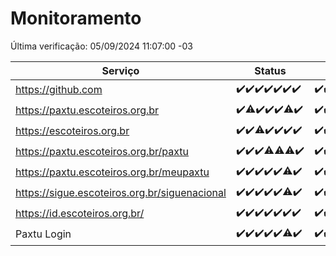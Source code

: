 # Monitoramento

Última verificação: 05/09/2024 11:07:00 -03

|Serviço|Status|Últimas 24h|
|---|---|---|
|https://github.com|<span title="2024-08-29: OK=23">✔️</span><span title="2024-08-30: OK=23">✔️</span><span title="2024-08-31: OK=23">✔️</span><span title="2024-09-01: OK=23">✔️</span><span title="2024-09-02: OK=23">✔️</span><span title="2024-09-03: OK=23">✔️</span><span title="2024-09-04: OK=13">✔️</span>|<span title="04/09/2024 11:07:00 -03 : 200">✔️</span><span title="04/09/2024 12:08:00 -03 : 200">✔️</span><span title="04/09/2024 13:09:00 -03 : 200">✔️</span><span title="04/09/2024 14:07:00 -03 : 200">✔️</span><span title="04/09/2024 15:10:00 -03 : 200">✔️</span><span title="04/09/2024 16:06:00 -03 : 200">✔️</span><span title="04/09/2024 17:08:00 -03 : 200">✔️</span><span title="04/09/2024 18:06:00 -03 : 200">✔️</span><span title="04/09/2024 19:06:00 -03 : 200">✔️</span><span title="04/09/2024 20:07:00 -03 : 200">✔️</span><span title="04/09/2024 21:37:00 -03 : 200">✔️</span><span title="04/09/2024 23:04:00 -03 : 200">✔️</span><span title="05/09/2024 00:08:00 -03 : 200">✔️</span><span title="05/09/2024 01:09:00 -03 : 200">✔️</span><span title="05/09/2024 02:08:00 -03 : 200">✔️</span><span title="05/09/2024 03:11:00 -03 : 200">✔️</span><span title="05/09/2024 04:07:00 -03 : 200">✔️</span><span title="05/09/2024 05:10:00 -03 : 200">✔️</span><span title="05/09/2024 06:08:00 -03 : 200">✔️</span><span title="05/09/2024 07:08:00 -03 : 200">✔️</span><span title="05/09/2024 08:07:00 -03 : 200">✔️</span><span title="05/09/2024 09:14:00 -03 : 200">✔️</span><span title="05/09/2024 10:14:00 -03 : 200">✔️</span><span title="05/09/2024 11:07:00 -03 : 200">✔️</span>|
|https://paxtu.escoteiros.org.br|<span title="2024-08-29: OK=23">✔️</span><span title="2024-08-30: OK=22, Falhas=1">⚠️</span><span title="2024-08-31: OK=23">✔️</span><span title="2024-09-01: OK=23">✔️</span><span title="2024-09-02: OK=23">✔️</span><span title="2024-09-03: OK=21, Falhas=2">⚠️</span><span title="2024-09-04: OK=13">✔️</span>|<span title="04/09/2024 11:07:00 -03 : 200">✔️</span><span title="04/09/2024 12:08:00 -03 : 200">✔️</span><span title="04/09/2024 13:09:00 -03 : 200">✔️</span><span title="04/09/2024 14:07:00 -03 : 200">✔️</span><span title="04/09/2024 15:10:00 -03 : 200">✔️</span><span title="04/09/2024 16:06:00 -03 : 0">❌</span><span title="04/09/2024 17:08:00 -03 : 200">✔️</span><span title="04/09/2024 18:06:00 -03 : 200">✔️</span><span title="04/09/2024 19:06:00 -03 : 200">✔️</span><span title="04/09/2024 20:07:00 -03 : 200">✔️</span><span title="04/09/2024 21:37:00 -03 : 200">✔️</span><span title="04/09/2024 23:04:00 -03 : 200">✔️</span><span title="05/09/2024 00:08:00 -03 : 200">✔️</span><span title="05/09/2024 01:09:00 -03 : 200">✔️</span><span title="05/09/2024 02:08:00 -03 : 200">✔️</span><span title="05/09/2024 03:11:00 -03 : 200">✔️</span><span title="05/09/2024 04:07:00 -03 : 200">✔️</span><span title="05/09/2024 05:10:00 -03 : 200">✔️</span><span title="05/09/2024 06:08:00 -03 : 200">✔️</span><span title="05/09/2024 07:08:00 -03 : 200">✔️</span><span title="05/09/2024 08:07:00 -03 : 200">✔️</span><span title="05/09/2024 09:14:00 -03 : 200">✔️</span><span title="05/09/2024 10:14:00 -03 : 200">✔️</span><span title="05/09/2024 11:07:00 -03 : 200">✔️</span>|
|https://escoteiros.org.br|<span title="2024-08-29: OK=23">✔️</span><span title="2024-08-30: OK=23">✔️</span><span title="2024-08-31: OK=22, Falhas=1">⚠️</span><span title="2024-09-01: OK=23">✔️</span><span title="2024-09-02: OK=23">✔️</span><span title="2024-09-03: OK=23">✔️</span><span title="2024-09-04: OK=13">✔️</span>|<span title="04/09/2024 11:07:00 -03 : 200">✔️</span><span title="04/09/2024 12:08:00 -03 : 200">✔️</span><span title="04/09/2024 13:09:00 -03 : 200">✔️</span><span title="04/09/2024 14:07:00 -03 : 200">✔️</span><span title="04/09/2024 15:10:00 -03 : 200">✔️</span><span title="04/09/2024 16:06:00 -03 : 200">✔️</span><span title="04/09/2024 17:08:00 -03 : 200">✔️</span><span title="04/09/2024 18:06:00 -03 : 200">✔️</span><span title="04/09/2024 19:06:00 -03 : 200">✔️</span><span title="04/09/2024 20:07:00 -03 : 200">✔️</span><span title="04/09/2024 21:37:00 -03 : 200">✔️</span><span title="04/09/2024 23:04:00 -03 : 200">✔️</span><span title="05/09/2024 00:08:00 -03 : 200">✔️</span><span title="05/09/2024 01:09:00 -03 : 200">✔️</span><span title="05/09/2024 02:08:00 -03 : 200">✔️</span><span title="05/09/2024 03:11:00 -03 : 200">✔️</span><span title="05/09/2024 04:07:00 -03 : 200">✔️</span><span title="05/09/2024 05:10:00 -03 : 200">✔️</span><span title="05/09/2024 06:08:00 -03 : 200">✔️</span><span title="05/09/2024 07:08:00 -03 : 200">✔️</span><span title="05/09/2024 08:07:00 -03 : 200">✔️</span><span title="05/09/2024 09:14:00 -03 : 200">✔️</span><span title="05/09/2024 10:14:00 -03 : 200">✔️</span><span title="05/09/2024 11:07:00 -03 : 200">✔️</span>|
|https://paxtu.escoteiros.org.br/paxtu|<span title="2024-08-29: OK=23">✔️</span><span title="2024-08-30: OK=23">✔️</span><span title="2024-08-31: OK=23">✔️</span><span title="2024-09-01: OK=22, Falhas=1">⚠️</span><span title="2024-09-02: OK=22, Falhas=1">⚠️</span><span title="2024-09-03: OK=21, Falhas=2">⚠️</span><span title="2024-09-04: OK=13">✔️</span>|<span title="04/09/2024 11:07:00 -03 : 200">✔️</span><span title="04/09/2024 12:08:00 -03 : 200">✔️</span><span title="04/09/2024 13:09:00 -03 : 200">✔️</span><span title="04/09/2024 14:07:00 -03 : 200">✔️</span><span title="04/09/2024 15:10:00 -03 : 200">✔️</span><span title="04/09/2024 16:06:00 -03 : 200">✔️</span><span title="04/09/2024 17:08:00 -03 : 200">✔️</span><span title="04/09/2024 18:06:00 -03 : 200">✔️</span><span title="04/09/2024 19:06:00 -03 : 200">✔️</span><span title="04/09/2024 20:07:00 -03 : 200">✔️</span><span title="04/09/2024 21:37:00 -03 : 200">✔️</span><span title="04/09/2024 23:04:00 -03 : 200">✔️</span><span title="05/09/2024 00:08:00 -03 : 200">✔️</span><span title="05/09/2024 01:09:00 -03 : 200">✔️</span><span title="05/09/2024 02:08:00 -03 : 200">✔️</span><span title="05/09/2024 03:11:00 -03 : 200">✔️</span><span title="05/09/2024 04:07:00 -03 : 200">✔️</span><span title="05/09/2024 05:10:00 -03 : 200">✔️</span><span title="05/09/2024 06:08:00 -03 : 200">✔️</span><span title="05/09/2024 07:08:00 -03 : 200">✔️</span><span title="05/09/2024 08:07:00 -03 : 200">✔️</span><span title="05/09/2024 09:14:00 -03 : 200">✔️</span><span title="05/09/2024 10:15:00 -03 : 200">✔️</span><span title="05/09/2024 11:07:00 -03 : 200">✔️</span>|
|https://paxtu.escoteiros.org.br/meupaxtu|<span title="2024-08-29: OK=23">✔️</span><span title="2024-08-30: OK=23">✔️</span><span title="2024-08-31: OK=23">✔️</span><span title="2024-09-01: OK=23">✔️</span><span title="2024-09-02: OK=23">✔️</span><span title="2024-09-03: OK=22, Falhas=1">⚠️</span><span title="2024-09-04: OK=13">✔️</span>|<span title="04/09/2024 11:07:00 -03 : 200">✔️</span><span title="04/09/2024 12:08:00 -03 : 200">✔️</span><span title="04/09/2024 13:09:00 -03 : 200">✔️</span><span title="04/09/2024 14:07:00 -03 : 200">✔️</span><span title="04/09/2024 15:10:00 -03 : 200">✔️</span><span title="04/09/2024 16:06:00 -03 : 200">✔️</span><span title="04/09/2024 17:08:00 -03 : 0">❌</span><span title="04/09/2024 18:06:00 -03 : 200">✔️</span><span title="04/09/2024 19:06:00 -03 : 200">✔️</span><span title="04/09/2024 20:07:00 -03 : 200">✔️</span><span title="04/09/2024 21:37:00 -03 : 200">✔️</span><span title="04/09/2024 23:04:00 -03 : 200">✔️</span><span title="05/09/2024 00:08:00 -03 : 200">✔️</span><span title="05/09/2024 01:09:00 -03 : 200">✔️</span><span title="05/09/2024 02:08:00 -03 : 200">✔️</span><span title="05/09/2024 03:11:00 -03 : 200">✔️</span><span title="05/09/2024 04:07:00 -03 : 200">✔️</span><span title="05/09/2024 05:10:00 -03 : 200">✔️</span><span title="05/09/2024 06:08:00 -03 : 200">✔️</span><span title="05/09/2024 07:08:00 -03 : 200">✔️</span><span title="05/09/2024 08:07:00 -03 : 200">✔️</span><span title="05/09/2024 09:14:00 -03 : 200">✔️</span><span title="05/09/2024 10:15:00 -03 : 200">✔️</span><span title="05/09/2024 11:07:00 -03 : 200">✔️</span>|
|https://sigue.escoteiros.org.br/siguenacional|<span title="2024-08-29: OK=23">✔️</span><span title="2024-08-30: OK=23">✔️</span><span title="2024-08-31: OK=23">✔️</span><span title="2024-09-01: OK=23">✔️</span><span title="2024-09-02: OK=23">✔️</span><span title="2024-09-03: OK=22, Falhas=1">⚠️</span><span title="2024-09-04: OK=13">✔️</span>|<span title="04/09/2024 11:07:00 -03 : 200">✔️</span><span title="04/09/2024 12:08:00 -03 : 200">✔️</span><span title="04/09/2024 13:09:00 -03 : 200">✔️</span><span title="04/09/2024 14:07:00 -03 : 200">✔️</span><span title="04/09/2024 15:10:00 -03 : 200">✔️</span><span title="04/09/2024 16:06:00 -03 : 200">✔️</span><span title="04/09/2024 17:08:00 -03 : 200">✔️</span><span title="04/09/2024 18:06:00 -03 : 200">✔️</span><span title="04/09/2024 19:06:00 -03 : 200">✔️</span><span title="04/09/2024 20:07:00 -03 : 200">✔️</span><span title="04/09/2024 21:37:00 -03 : 200">✔️</span><span title="04/09/2024 23:04:00 -03 : 200">✔️</span><span title="05/09/2024 00:08:00 -03 : 200">✔️</span><span title="05/09/2024 01:09:00 -03 : 200">✔️</span><span title="05/09/2024 02:08:00 -03 : 200">✔️</span><span title="05/09/2024 03:11:00 -03 : 200">✔️</span><span title="05/09/2024 04:07:00 -03 : 200">✔️</span><span title="05/09/2024 05:10:00 -03 : 200">✔️</span><span title="05/09/2024 06:08:00 -03 : 200">✔️</span><span title="05/09/2024 07:08:00 -03 : 200">✔️</span><span title="05/09/2024 08:07:00 -03 : 200">✔️</span><span title="05/09/2024 09:14:00 -03 : 200">✔️</span><span title="05/09/2024 10:15:00 -03 : 200">✔️</span><span title="05/09/2024 11:07:00 -03 : 200">✔️</span>|
|https://id.escoteiros.org.br/|<span title="2024-08-29: OK=23">✔️</span><span title="2024-08-30: OK=23">✔️</span><span title="2024-08-31: OK=23">✔️</span><span title="2024-09-01: OK=23">✔️</span><span title="2024-09-02: OK=23">✔️</span><span title="2024-09-03: OK=23">✔️</span><span title="2024-09-04: OK=13">✔️</span>|<span title="04/09/2024 11:07:00 -03 : 200">✔️</span><span title="04/09/2024 12:08:00 -03 : 200">✔️</span><span title="04/09/2024 13:09:00 -03 : 200">✔️</span><span title="04/09/2024 14:07:00 -03 : 200">✔️</span><span title="04/09/2024 15:10:00 -03 : 200">✔️</span><span title="04/09/2024 16:06:00 -03 : 200">✔️</span><span title="04/09/2024 17:08:00 -03 : 200">✔️</span><span title="04/09/2024 18:07:00 -03 : 200">✔️</span><span title="04/09/2024 19:06:00 -03 : 200">✔️</span><span title="04/09/2024 20:07:00 -03 : 200">✔️</span><span title="04/09/2024 21:37:00 -03 : 200">✔️</span><span title="04/09/2024 23:04:00 -03 : 200">✔️</span><span title="05/09/2024 00:08:00 -03 : 200">✔️</span><span title="05/09/2024 01:09:00 -03 : 200">✔️</span><span title="05/09/2024 02:08:00 -03 : 200">✔️</span><span title="05/09/2024 03:11:00 -03 : 200">✔️</span><span title="05/09/2024 04:07:00 -03 : 200">✔️</span><span title="05/09/2024 05:10:00 -03 : 200">✔️</span><span title="05/09/2024 06:08:00 -03 : 200">✔️</span><span title="05/09/2024 07:08:00 -03 : 200">✔️</span><span title="05/09/2024 08:07:00 -03 : 200">✔️</span><span title="05/09/2024 09:14:00 -03 : 200">✔️</span><span title="05/09/2024 10:15:00 -03 : 200">✔️</span><span title="05/09/2024 11:07:00 -03 : 200">✔️</span>|
|Paxtu Login|<span title="2024-08-29: OK=23">✔️</span><span title="2024-08-30: OK=23">✔️</span><span title="2024-08-31: OK=23">✔️</span><span title="2024-09-01: OK=23">✔️</span><span title="2024-09-02: OK=23">✔️</span><span title="2024-09-03: OK=22, Falhas=1">⚠️</span><span title="2024-09-04: OK=13">✔️</span>|<span title="04/09/2024 11:07:00 -03 : 200">✔️</span><span title="04/09/2024 12:08:00 -03 : 200">✔️</span><span title="04/09/2024 13:09:00 -03 : 200">✔️</span><span title="04/09/2024 14:07:00 -03 : 200">✔️</span><span title="04/09/2024 15:10:00 -03 : 200">✔️</span><span title="04/09/2024 16:06:00 -03 : 200">✔️</span><span title="04/09/2024 17:08:00 -03 : 200">✔️</span><span title="04/09/2024 18:07:00 -03 : 200">✔️</span><span title="04/09/2024 19:06:00 -03 : 200">✔️</span><span title="04/09/2024 20:07:00 -03 : 200">✔️</span><span title="04/09/2024 21:37:00 -03 : 200">✔️</span><span title="04/09/2024 23:04:00 -03 : 200">✔️</span><span title="05/09/2024 00:08:00 -03 : 200">✔️</span><span title="05/09/2024 01:09:00 -03 : 200">✔️</span><span title="05/09/2024 02:08:00 -03 : 200">✔️</span><span title="05/09/2024 03:11:00 -03 : 200">✔️</span><span title="05/09/2024 04:07:00 -03 : 200">✔️</span><span title="05/09/2024 05:10:00 -03 : 200">✔️</span><span title="05/09/2024 06:08:00 -03 : 200">✔️</span><span title="05/09/2024 07:08:00 -03 : 200">✔️</span><span title="05/09/2024 08:07:00 -03 : 200">✔️</span><span title="05/09/2024 09:14:00 -03 : 200">✔️</span><span title="05/09/2024 10:15:00 -03 : 200">✔️</span><span title="05/09/2024 11:07:00 -03 : 200">✔️</span>|
